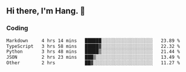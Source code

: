 ## Hi there, I'm Hang. 👋

### Coding

<!--START_SECTION:waka-->

```txt
Markdown     4 hrs 14 mins   ██████░░░░░░░░░░░░░░░░░░░   23.89 %
TypeScript   3 hrs 58 mins   █████▓░░░░░░░░░░░░░░░░░░░   22.32 %
Python       3 hrs 48 mins   █████▒░░░░░░░░░░░░░░░░░░░   21.44 %
JSON         2 hrs 23 mins   ███▒░░░░░░░░░░░░░░░░░░░░░   13.49 %
Other        2 hrs           ██▓░░░░░░░░░░░░░░░░░░░░░░   11.27 %
```

<!--END_SECTION:waka-->
